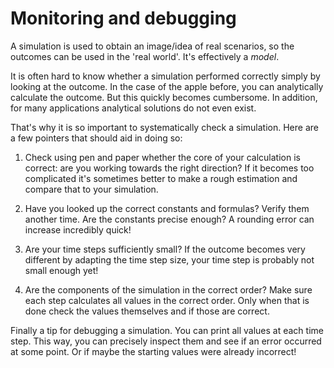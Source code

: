 # Monitoring and debugging

A simulation is used to obtain an image/idea of real scenarios, so the outcomes can be used in the 'real world'. It's effectively a *model*. 

It is often hard to know whether a simulation performed correctly simply by looking at the outcome. In the case of the apple before, you can analytically calculate the outcome. But this quickly becomes cumbersome. In addition, for many applications analytical solutions do not even exist.

That's why it is so important to systematically check a simulation. Here are a few pointers that should aid in doing so:

1. Check using pen and paper whether the core of your calculation is correct: are you working towards the right direction? If it becomes too complicated it's sometimes better to make a rough estimation and compare that to your simulation.

2. Have you looked up the correct constants and formulas? Verify them another time. Are the constants precise enough? A rounding error can increase incredibly quick!

3. Are your time steps sufficiently small? If the outcome becomes very different by adapting the time step size, your time step is probably not small enough yet!

4. Are the components of the simulation in the correct order? Make sure each step calculates all values in the correct order. Only when that is done check the values themselves and if those are correct.

Finally a tip for debugging a simulation. You can print all values at each time step. This way, you can precisely inspect them and see if an error occurred at some point. Or if maybe the starting values were already incorrect!
